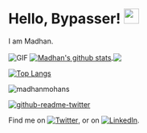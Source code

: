 # Hello, Bypasser! <img src="https://raw.githubusercontent.com/MartinHeinz/MartinHeinz/master/wave.gif" width="30px">

I am Madhan.

<img align="center" alt="GIF" src="https://64.media.tumblr.com/ca9e88da893983165efe900cfe141aba/tumblr_nnx3wcLEKt1qciqqno3_640.gifv" />

<a href="https://github.com/anuraghazra/github-readme-stats">
  <img align="center" src="https://github-readme-stats.vercel.app/api?username=madhanmohans&show_icons=true&theme=radical" alt="Madhan's github stats" />
</a>

<a href="https://github.com/anuraghazra/github-readme-stats">
  <img align="center" src="https://github-readme-streak-stats.herokuapp.com/?user=madhanmohans&theme=radical" />
</a>

[![Top Langs](https://github-readme-stats.vercel.app/api/top-langs/?username=madhanmohans&theme=radical)](https://github.com/anuraghazra/github-readme-stats)

<img src="https://komarev.com/ghpvc/?username=madhanmohans&color=red" alt="madhanmohans"/>

[![github-readme-twitter](https://github-readme-twitter.gazf.vercel.app/api?id=medi0cremind)](https://github.com/gazf/github-readme-twitter)

Find me on [![Twitter][1.2]][1], or on [![LinkedIn][2.2]][2].

[1.2]: http://i.imgur.com/wWzX9uB.png (twitter icon without padding)
[2.2]: https://raw.githubusercontent.com/MartinHeinz/MartinHeinz/master/linkedin-3-16.png (LinkedIn icon without padding)

[1]: https://twitter.com/medi0cremind
[2]: https://www.linkedin.com/in/madhan-mohan-s/
